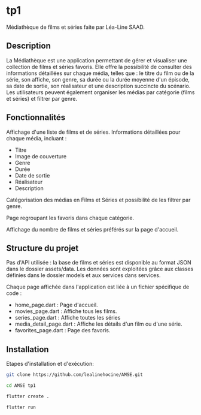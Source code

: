 # tp1

Médiathèque de films et séries faite par Léa-Line SAAD.

## Description

La Médiathèque est une application permettant de gérer et visualiser une collection de films et séries favoris. Elle offre la possibilité de consulter des informations détaillées sur chaque média, telles que : le titre du film ou de la série, son affiche, son genre, sa durée ou la durée moyenne d'un épisode, sa date de sortie, son réalisateur et une description succincte du scénario. 
Les utilisateurs peuvent également organiser les médias par catégorie (films et séries) et filtrer par genre.

## Fonctionnalités

Affichage d'une liste de films et de séries.
Informations détaillées pour chaque média, incluant :
- Titre
- Image de couverture
- Genre
- Durée
- Date de sortie
- Réalisateur
- Description

Catégorisation des médias en Films et Séries et possibilité de les filtrer par genre.

Page regroupant les favoris dans chaque catégorie.

Affichage du nombre de films et séries préférés sur la page d'accueil.


## Structure du projet

Pas d'API utilisée : la base de films et séries est disponible au format JSON dans le dossier assets/data.
Les données sont exploitées grâce aux classes définies dans le dossier models et aux services dans services.

Chaque page affichée dans l'application est liée à un fichier spécifique de code :
- home_page.dart : Page d'accueil.
- movies_page.dart : Affiche tous les films.
- series_page.dart : Affiche toutes les séries
- media_detail_page.dart  : Affiche les détails d'un film ou d'une série.
- favorites_page.dart : Page des favoris.


## Installation

Etapes d'installation et d'exécution:

``` bash
git clone https://github.com/lealinehocine/AMSE.git

cd AMSE tp1

flutter create .

flutter run
```